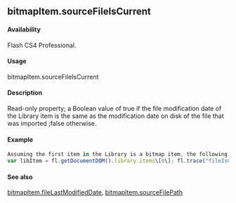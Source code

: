 ## bitmapItem.sourceFileIsCurrent

#### Availability

Flash CS4 Professional.

#### Usage

bitmapItem.sourceFileIsCurrent

#### Description

Read-only property; a Boolean value of true if the file modification date of the Library item is the same as the modification date on disk of the file that was imported ;false otherwise.

#### Example

```javascript
Assuming the first item in the Library is a bitmap item, the following code displays "true" if the file that was imported has not been modified on disk since it was imported:
var libItem = fl.getDocumentDOM().library.items\[0\]; fl.trace("fileIsCurrent = "+ libItem.sourceFileIsCurrent);

```
#### See also

[bitmapItem.fileLastModifiedDate](../BitmapItem_object/bitmapIte3.md), [bitmapItem.sourceFilePath](../BitmapItem_object/bitmapIt11.md)

<span id="bitmapItem.sourceFilePath" class="anchor"></span>
